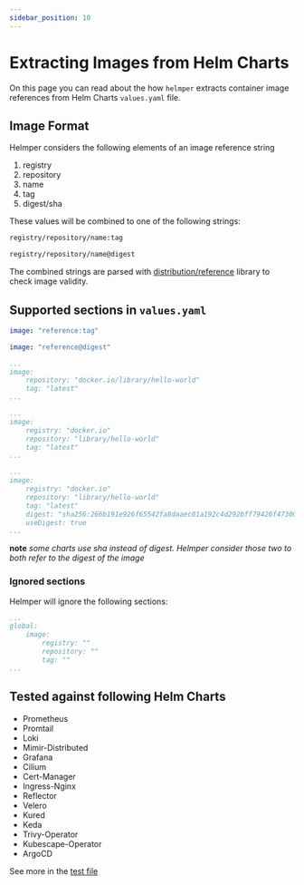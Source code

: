 ```yaml
---
sidebar_position: 10
---
```


# Extracting Images from Helm Charts

On this page you can read about the how `helmper` extracts container image references from Helm Charts `values.yaml` file.  

## Image Format

Helmper considers the following elements of an image reference string

1. registry
2. repository
3. name
4. tag
5. digest/sha

These values will be combined to one of the following strings:

```txt
registry/repository/name:tag
```

```txt
registry/repository/name@digest
```

The combined strings are parsed with [distribution/reference](https://github.com/distribution/reference) library to check image validity.

## Supported sections in `values.yaml`


```yaml
image: "reference:tag"
```

```yaml
image: "reference@digest"
```

```yaml
...
image:
    repository: "docker.io/library/hello-world"
    tag: "latest"
...
```

```yaml
...
image:
    registry: "docker.io"
    repository: "library/hello-world"
    tag: "latest"
...
```

```yaml
...
image:
    registry: "docker.io"
    repository: "library/hello-world"
    tag: "latest"
    digest: "sha256:266b191e926f65542fa8daaec01a192c4d292bff79426f47300a046e1bc576fd"
    useDigest: true
...
```

**note** *some charts use sha instead of digest. Helmper consider those two to both refer to the digest of the image*

### Ignored sections 

Helmper will ignore the following sections: 

```yaml
...
global:
    image:
        registry: ""
        repository: ""
        tag: ""
...
```

## Tested against following Helm Charts

- Prometheus
- Promtail
- Loki
- Mimir-Distributed
- Grafana
- Cilium
- Cert-Manager
- Ingress-Nginx
- Reflector
- Velero
- Kured
- Keda
- Trivy-Operator
- Kubescape-Operator
- ArgoCD

See more in the [test file](/internal/program_test.go)
